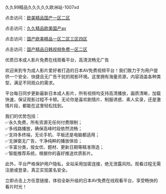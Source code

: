 久久99精品久久久久久欧洲站-1007xd

点击访问：<a href="https://heiliaoxwd5i8.pages.dev/">欧美精品国产一区二区</a>

点击访问：<a href="https://heiliaowt0d7p.pages.dev/">久久精品欧美国产av</a>

点击访问：<a href="https://heiliaoow5kzm.pages.dev/">国产欧美精品一区二区三区四区</a>

点击访问：<a href="https://heiliaozj3tjd.pages.dev/">国产精品日韩视频免费一区二区</a>

优质日本成人影片免费在线观看平台，高清流畅无广告

欢迎来到专为成人影片爱好者打造的日本AV免费视频平台！我们致力于为用户提供一个安全、快捷且无广告干扰的观影环境。这里拥有海量资源，内容涵盖各种类型，满足不同观众的需求。

平台每日同步更新最新日本成人影片，所有视频均支持高清播放，画质清晰，加载快速，保证观影过程不卡顿。无论你是喜欢剧情片、制服诱惑、素人实录，还是激情片段，都能在这里轻松找到。

我们的优势包括：  
✅永久免费，所有资源无任何付费限制；  
✅多线路播放，确保高峰时段依然流畅；  
✅支持多终端，无论手机、平板还是电脑都适用；  
✅无弹窗无广告，干净纯粹的播放体验；  
✅丰富分类，按女优、题材、更新日期等精准筛选；  
✅智能推荐系统，根据你的喜好推送优质影片。

此外，平台严格保护用户隐私，全站采用加密连接，绝无泄露风险。观看过程无需注册或登录，真正实现匿名安全。

立即点击上方任意链接，体验全新升级的日本AV免费在线观看平台，享受畅快的看片时光！

<span style="display:none;">[Canonical link]( https://github.com/xd783/riben12320 ）</span>
